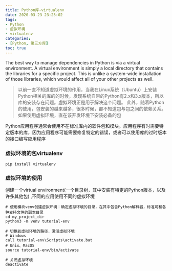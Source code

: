 ```yaml
---
title: Python库-virtualenv
date: 2020-03-23 23:25:02
tags: 
- Python
- 虚拟环境
- virtualenv
categories:
- [Python, 第三方库]
toc: true
---
```

The best way to manage dependencies in Python is via a virtual environment. A virtual environment is simply a local directory that contains the libraries for a specific project. This is unlike a system-wide installation of those libraries, which would affect all of your other projects as well.
<!--more-->

> 以前一直不知道虚拟环境的作用，当我在Linux系统（Ubuntu）上安装Python相关的库的的时候，发现系统自带的Python有2.x和3.x版本，所以库的安装存在问题。虚拟环境正是用于解决这个问题。
> 此外，随着Python的使用，包安装的越来越多，很多时候，都不知道包与包之间的依赖关系。如果使用虚拟环境，直在该开发环境下安装必备的包

Python应用程序通常会使用不在标准库内的软件包和模块。应用程序有时需要特定版本的库，因为应用程序可能需要修复特定的错误，或者可以使用库的过时版本的接口编写应用程序

### 虚拟环境的包virtualenv

```shell
pip install virtualenv

```
### 虚拟环境的使用

创建一个virtual environment(一个目录树，其中安装有特定的Python版本，以及许多其他包) ,不同的应用使用不同的虚拟环境
   
```shell
# 使用模块venv创建虚拟环境：确定虚拟环境的目录，在其中包含Python解释器，标准可和各种支持文件的副本目录
cd my_project_dir
python3 -m venv tutorial-env

# 切换到虚拟环境的路径，激活虚拟环境
# Windows
call tutorial-env\Scripts\activate.bat
# Unix、MacOS
source tutorial-env/bin/activate

# 关闭虚拟环境
deactivate
```